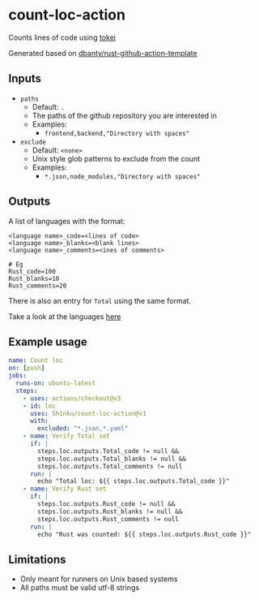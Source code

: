 # count-loc-action

Counts lines of code using [tokei](https://github.com/XAMPPRocky/tokei)

Generated based on [dbanty/rust-github-action-template](https://github.com/dbanty/rust-github-action-template)

## Inputs
- `paths` 
  - Default: `.` 
  - The paths of the github repository you are interested in
  - Examples:
    - `frontend,backend,"Directory with spaces"`
- `exclude`
  - Default: `<none>`
  - Unix style glob patterns to exclude from the count
  - Examples:
    - `*.json,node_modules,"Directory with spaces"`

## Outputs
A list of languages with the format:
```
<language name>_code=<lines of code>
<language name>_blanks=<blank lines>
<language name>_comments=<ines of comments>

# Eg
Rust_code=100
Rust_blanks=10
Rust_comments=20
```
There is also an entry for `Total` using the same format.

Take a look at the languages [here](https://github.com/XAMPPRocky/tokei/blob/v12.1.2/README.md#supported-languages)

## Example usage
```yaml
name: Count loc
on: [push]
jobs:
  runs-on: ubuntu-latest
  steps:
    - uses: actions/checkout@v3
    - id: loc
      uses: Sh1nku/count-loc-action@v1
      with:
        excluded: "*.json,*.yaml"
    - name: Verify Total set
      if: |
        steps.loc.outputs.Total_code != null &&
        steps.loc.outputs.Total_blanks != null &&
        steps.loc.outputs.Total_comments != null
      run: |
        echo "Total loc: ${{ steps.loc.outputs.Total_code }}"
    - name: Verify Rust set
      if: |
        steps.loc.outputs.Rust_code != null &&
        steps.loc.outputs.Rust_blanks != null &&
        steps.loc.outputs.Rust_comments != null
      run: |
        echo "Rust was counted: ${{ steps.loc.outputs.Rust_code }}"
```

## Limitations
- Only meant for runners on Unix based systems
- All paths must be valid utf-8 strings